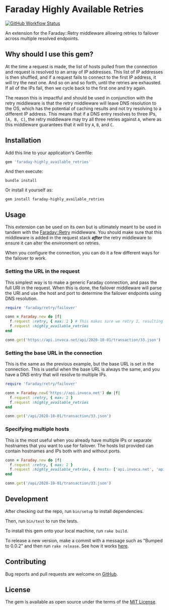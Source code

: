 # Faraday Highly Available Retries

[![GitHub Workflow Status](https://img.shields.io/github/workflow/status/invoca/faraday-highly_available_retries/ci)](https://github.com/invoca/faraday-highly_available_retries/actions?query=branch%3Amain)

An extension for the Faraday::Retry middleware allowing retries to failover across multiple resolved endpoints.

## Why should I use this gem?

At the time a request is made, the list of hosts pulled from the connection and request is resolved to an array of IP addresses.
This list of IP addresses is then shuffled, and if a request fails to connect to the first IP address, it will try the next one.
And so on and so forth, until the retries are exhausted. If all of the IPs fail, then we cycle back to the first one and try again.

The reason this is impactful and should be used in conjunction with the retry middleware is that the retry middleware will
leave DNS resolution to the OS, which has the potential of caching results and not try resolving to a different IP address.
This means that if a DNS entry resolves to three IPs, `[A, B, C]`, the retry middleware may try all three retries against
`A`, where as this middleware guarantees that it will try `A`, `B`, and `C`.

## Installation

Add this line to your application's Gemfile:

```ruby
gem 'faraday-highly_available_retries'
```

And then execute:

```shell
bundle install
```

Or install it yourself as:

```shell
gem install faraday-highly_available_retries
```

## Usage

This extension can be used on its own but is ultimately meant to be used in tandem with the [Faraday::Retry](https://github.com/lostisland/faraday-retry) middleware.
You should make sure that this middleware is added in the request stack ***after*** the retry middleware to ensure
it can alter the environment on retries.

When you configure the connection, you can do it a few different ways for the failover to work.

### Setting the URL in the request

This simplest way is to make a generic Faraday connection, and pass the full URI in the request.
When this is done, the failover middleware will parse the URI and use the host and port to determine
the failover endpoints using DNS resolution.

```ruby
require 'faraday/retry/failover'

conn = Faraday.new do |f|
  f.request :retry, { max: 2 } # This makes sure we retry 2, resulting in 3 attempts total before failing finally
  f.request :highly_available_retries
end

conn.get('https://api.invoca.net/api/2020-10-01/transaction/33.json')
```

### Setting the base URL in the connection

This is the same as the previous example, but the base URL is set in the connection. This is useful
when the base URL is always the same, and you have a DNS entry that will resolve to multiple IPs.

```ruby
require 'faraday/retry/failover'

conn = Faraday.new('https://api.invoca.net') do |f|
  f.request :retry, { max: 2 }
  f.request :highly_available_retries
end

conn.get('/api/2020-10-01/transaction/33.json')
```

### Specifying multiple hosts

This is the most useful when you already have multiple IPs or separate hostnames that you want to
use for failover. The hosts list provided can contain hostnames and IPs both with and without ports.

```ruby
conn = Faraday.new do |f|
  f.request :retry, { max: 2 }
  f.request :highly_available_retries, { hosts: ['api.invoca.net', 'api.invoca.com'] }
end

conn.get('/api/2020-10-01/transaction/33.json')
```

## Development

After checking out the repo, run `bin/setup` to install dependencies.

Then, run `bin/test` to run the tests.

To install this gem onto your local machine, run `rake build`.

To release a new version, make a commit with a message such as "Bumped to 0.0.2" and then run `rake release`.
See how it works [here](https://bundler.io/guides/creating_gem.html#releasing-the-gem).

## Contributing

Bug reports and pull requests are welcome on [GitHub](https://github.com/invoca/faraday-highly_available_retries).

## License

The gem is available as open source under the terms of the [MIT License](https://opensource.org/licenses/MIT).

